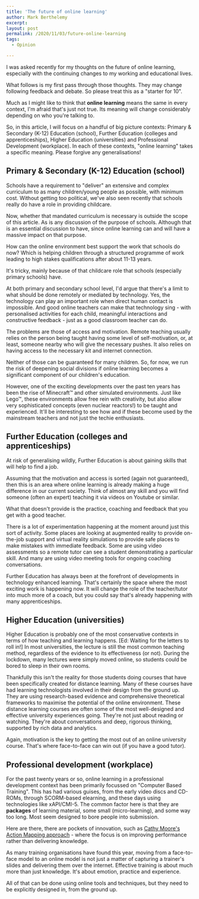 ```yaml
---
title: 'The future of online learning'
author: Mark Berthelemy
excerpt:
layout: post
permalink: /2020/11/03/future-online-learning
tags:
  - Opinion

---
```

I was asked recently for my thoughts on the future of online learning, especially with the continuing changes to my working and educational lives.

What follows is my first pass through those thoughts. They may change following feedback and debate. So please treat this as a "starter for 10".

Much as I might like to think that **online learning** means the same in every context, I'm afraid that's just not true. Its meaning will change considerably depending on who you're talking to.

So, in this article, I will focus on a handful of big picture contexts: Primary &amp; Secondary (K-12) Education (school), Further Education (colleges and apprenticeships), Higher Education (universities) and Professional Development (workplace). In each of these contexts, "online learning" takes a specific meaning. Please forgive any generalisations!

## Primary &amp; Secondary (K-12) Education (school)

Schools have a requirement to "deliver" an extensive and complex curriculum to as many children/young people as possible, with minimum cost. Without getting too political, we've also seen recently that schools really do have a role in providing childcare.

Now, whether that mandated curriculum is necessary is outside the scope of this article. As is any discussion of the purpose of schools. Although that is an essential discussion to have, since online learning can and will have a massive impact on that purpose.

How can the online environment best support the work that schools do now? Which is helping children through a  structured programme of work leading to high stakes qualifications after about 11-13 years.

It's tricky, mainly because of that childcare role that schools (especially primary schools) have.

At both primary and secondary school level, I'd argue that there's a limit to what should be done remotely or mediated by technology. Yes, the technology can play an important role when direct human contact is impossible. And good online teachers can make that technology sing - with personalised activities for each child, meaningful interactions and constructive feedback - just as a good classroom teacher can do.

The problems are those of access and motivation. Remote teaching usually relies on the person being taught having some level of self-motivation, or, at least, someone nearby who will give the necessary pushes. It also relies on having access to the necessary kit and internet connection.

Neither of those can be guaranteed for many children. So, for now, we run the risk of deepening social divisions if online learning becomes a significant component of our children's education.

However, one of the exciting developments over the past ten years has been the rise of Minecraft&trade; and other simulated environments. Just like Lego&trade;, these environments allow free rein with creativity, but also allow very sophisticated concepts (even nuclear reactors!) to be taught and experienced. It'll be interesting to see how and if these become used by the mainstream teachers and not just the techie enthusiasts.

## Further Education (colleges and apprenticeships)

At risk of generalising wildly, Further Education is about gaining skills that will help to find a job.

Assuming that the motivation and access is sorted (again not guaranteed), then this is an area where online learning is already making a huge difference in our current society. Think of almost any skill and you will find someone (often an expert) teaching it via videos on Youtube or similar.

What that doesn't provide is the practice, coaching and feedback that you get with a good teacher.

There is a lot of experimentation happening at the moment around just this sort of activity. Some places are looking at augmented reality to provide on-the-job support and virtual reality simulations to provide safe places to make mistakes with immediate feedback. Some are using video assessments so a remote tutor can see a student demonstrating a particular skill. And many are using video meeting tools for ongoing coaching conversations.

Further Education has always been at the forefront of developments in technology enhanced learning. That's certainly the space where the most exciting work is happening now. It will change the role of the teacher/tutor into much more of a coach, but you could say that's already happening with many apprenticeships.

## Higher Education (universities)

Higher Education is probably one of the most conservative contexts in terms of how teaching and learning happens. [Ed: Waiting for the letters to roll in!] In most universities, the lecture is still the most common teaching method, regardless of the evidence to its effectiveness (or not). During the lockdown, many lectures were simply moved online, so students could be bored to sleep in their own rooms.

Thankfully this isn't the reality for those students doing courses that have been specifically created for distance learning. Many of these courses have had learning technologists involved in their design from the ground up. They are using research-based evidence and comprehensive theoretical frameworks to maximise the potential of the online environment. These distance learning courses are often some of the most well-designed and effective university experiences going. They're not just about reading or watching. They're about conversations and deep, rigorous thinking, supported by rich data and analytics.

Again, motivation is the key to getting the most out of an online university course. That's where face-to-face can win out (if you have a good tutor).

## Professional development (workplace)

For the past twenty years or so, online learning in a professional development context has been primarily focussed on "Computer Based Training". This has had various guises, from the early video discs and CD-ROMs, through SCORM-based elearning, and these days using technologies like xAPI/CMI-5. The common factor here is that they are **packages** of learning material, some small (micro-learning), and some way too long. Most seem designed to bore people into submission.

Here are there, there are pockets of innovation, such as [Cathy Moore's Action Mapping approach](https://blog.cathy-moore.com/action-mapping-a-visual-approach-to-training-design/) - where the focus is on improving performance rather than delivering knowledge.

As many training organisations have found this year, moving from a face-to-face model to an online model is not just a matter of capturing a trainer's slides and delivering them over the internet. Effective training is about much more than just knowledge. It's about emotion, practice and experience.

All of that can be done using online tools and techniques, but they need to be explicitly designed in, from the ground up.
